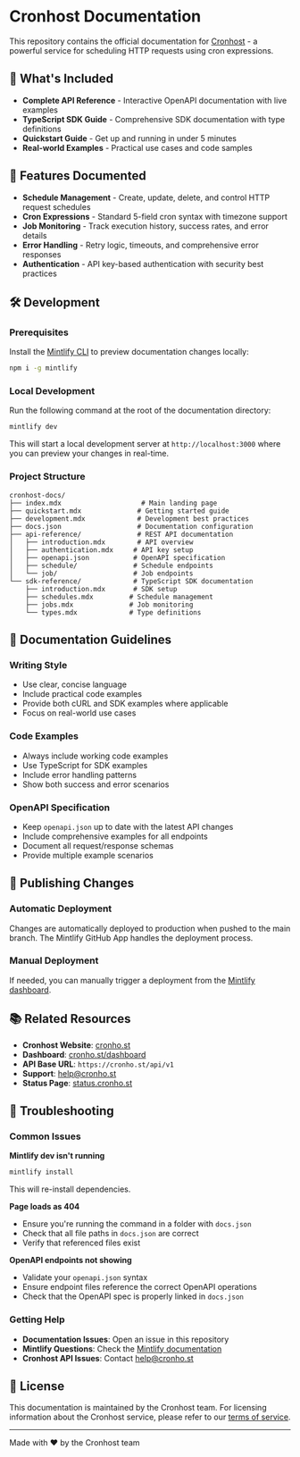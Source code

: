 # Cronhost Documentation

This repository contains the official documentation for [Cronhost](https://cronho.st) - a powerful service for scheduling HTTP requests using cron expressions.

## 📖 What's Included

- **Complete API Reference** - Interactive OpenAPI documentation with live examples
- **TypeScript SDK Guide** - Comprehensive SDK documentation with type definitions
- **Quickstart Guide** - Get up and running in under 5 minutes
- **Real-world Examples** - Practical use cases and code samples

## 🚀 Features Documented

- **Schedule Management** - Create, update, delete, and control HTTP request schedules
- **Cron Expressions** - Standard 5-field cron syntax with timezone support
- **Job Monitoring** - Track execution history, success rates, and error details
- **Error Handling** - Retry logic, timeouts, and comprehensive error responses
- **Authentication** - API key-based authentication with security best practices

## 🛠 Development

### Prerequisites

Install the [Mintlify CLI](https://www.npmjs.com/package/mintlify) to preview documentation changes locally:

```bash
npm i -g mintlify
```

### Local Development

Run the following command at the root of the documentation directory:

```bash
mintlify dev
```

This will start a local development server at `http://localhost:3000` where you can preview your changes in real-time.

### Project Structure

```
cronhost-docs/
├── index.mdx                    # Main landing page
├── quickstart.mdx              # Getting started guide
├── development.mdx             # Development best practices
├── docs.json                   # Documentation configuration
├── api-reference/              # REST API documentation
│   ├── introduction.mdx        # API overview
│   ├── authentication.mdx     # API key setup
│   ├── openapi.json           # OpenAPI specification
│   ├── schedule/              # Schedule endpoints
│   └── job/                   # Job endpoints
└── sdk-reference/             # TypeScript SDK documentation
    ├── introduction.mdx       # SDK setup
    ├── schedules.mdx         # Schedule management
    ├── jobs.mdx              # Job monitoring
    └── types.mdx             # Type definitions
```

## 📝 Documentation Guidelines

### Writing Style
- Use clear, concise language
- Include practical code examples
- Provide both cURL and SDK examples where applicable
- Focus on real-world use cases

### Code Examples
- Always include working code examples
- Use TypeScript for SDK examples
- Include error handling patterns
- Show both success and error scenarios

### OpenAPI Specification
- Keep `openapi.json` up to date with the latest API changes
- Include comprehensive examples for all endpoints
- Document all request/response schemas
- Provide multiple example scenarios

## 🚢 Publishing Changes

### Automatic Deployment
Changes are automatically deployed to production when pushed to the main branch. The Mintlify GitHub App handles the deployment process.

### Manual Deployment
If needed, you can manually trigger a deployment from the [Mintlify dashboard](https://dashboard.mintlify.com).

## 📚 Related Resources

- **Cronhost Website**: [cronho.st](https://cronho.st)
- **Dashboard**: [cronho.st/dashboard](https://cronho.st/dashboard)
- **API Base URL**: `https://cronho.st/api/v1`
- **Support**: [help@cronho.st](mailto:help@cronho.st)
- **Status Page**: [status.cronho.st](https://status.cronho.st)

## 🔧 Troubleshooting

### Common Issues

**Mintlify dev isn't running**
```bash
mintlify install
```
This will re-install dependencies.

**Page loads as 404**
- Ensure you're running the command in a folder with `docs.json`
- Check that all file paths in `docs.json` are correct
- Verify that referenced files exist

**OpenAPI endpoints not showing**
- Validate your `openapi.json` syntax
- Ensure endpoint files reference the correct OpenAPI operations
- Check that the OpenAPI spec is properly linked in `docs.json`

### Getting Help

- **Documentation Issues**: Open an issue in this repository
- **Mintlify Questions**: Check the [Mintlify documentation](https://mintlify.com/docs)
- **Cronhost API Issues**: Contact [help@cronho.st](mailto:help@cronho.st)

## 📄 License

This documentation is maintained by the Cronhost team. For licensing information about the Cronhost service, please refer to our [terms of service](https://cronho.st/terms).

---

Made with ❤️ by the Cronhost team